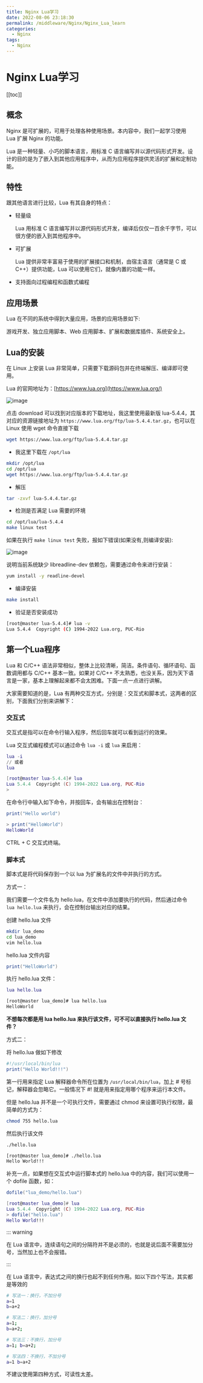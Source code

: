 ```yaml
---
title: Nginx Lua学习
date: 2022-08-06 23:18:30
permalink: /middleware/Nginx/Nginx_Lua_learn
categories:
  - Nginx
tags:
  - Nginx
---
```

# Nginx Lua学习

[[toc]]

## 概念

Nginx 是可扩展的，可用于处理各种使用场景。本内容中，我们一起学习使用 Lua 扩展 Nginx 的功能。

Lua 是一种轻量、小巧的脚本语言，用标准 C 语言编写并以源代码形式开发。设计的目的是为了嵌入到其他应用程序中，从而为应用程序提供灵活的扩展和定制功能。

## 特性

跟其他语言进行比较，Lua 有其自身的特点：

- 轻量级

  Lua 用标准 C 语言编写并以源代码形式开发，编译后仅仅一百余千字节，可以很方便的嵌入到其他程序中。

- 可扩展

  Lua 提供非常丰富易于使用的扩展接口和机制，由宿主语言（通常是 C 或 C++）提供功能，Lua 可以使用它们，就像内置的功能一样。

- 支持面向过程编程和函数式编程

## 应用场景

Lua 在不同的系统中得到大量应用，场景的应用场景如下:

游戏开发、独立应用脚本、Web 应用脚本、扩展和数据库插件、系统安全上。

## Lua的安装

在 Linux 上安装 Lua 非常简单，只需要下载源码包并在终端解压、编译即可使用。

Lua 的官网地址为：[https://www.lua.org](https://www.lua.org/)

![image](https://cdn.staticaly.com/gh/xustudyxu/image-hosting1@master/20220806/image.4tduh26e2b20.webp)

点击 download 可以找到对应版本的下载地址，我这里使用最新版 lua-5.4.4，其对应的资源链接地址为 `https://www.lua.org/ftp/lua-5.4.4.tar.gz`，也可以在 Linux 使用 wget 命令直接下载

```sh
wget https://www.lua.org/ftp/lua-5.4.4.tar.gz
```

+ 我这里下载在 `/opt/lua`

```sh
mkdir /opt/lua
cd /opt/lua
wget https://www.lua.org/ftp/lua-5.4.4.tar.gz
```

+ 解压

```sh
tar -zxvf lua-5.4.4.tar.gz
```

+ 检测是否满足 Lua 需要的环境

```sh
cd /opt/lua/lua-5.4.4
make linux test
```

如果在执行 `make linux test` 失败，报如下错误(如果没有,则编译安装):

![image](https://cdn.staticaly.com/gh/xustudyxu/image-hosting1@master/20220806/image.3h3rcto261s0.webp)

说明当前系统缺少 libreadline-dev 依赖包，需要通过命令来进行安装：

```sh
yum install -y readline-devel
```

+ 编译安装

```sh
make install
```

+ 验证是否安装成功

```sh
[root@master lua-5.4.4]# lua -v
Lua 5.4.4  Copyright (C) 1994-2022 Lua.org, PUC-Rio
```

## 第一个Lua程序

Lua 和 C/C++ 语法非常相似，整体上比较清晰，简洁。条件语句、循环语句、函数调用都与 C/C++ 基本一致。如果对 C/C++ 不太熟悉，也没关系，因为天下语言是一家，基本上理解起来都不会太困难。下面一点一点进行讲解。

大家需要知道的是，Lua 有两种交互方式，分别是：交互式和脚本式，这两者的区别，下面我们分别来讲解下：

### 交互式

交互式是指可以在命令行输入程序，然后回车就可以看到运行的效果。

Lua 交互式编程模式可以通过命令 `lua -i` 或 `lua` 来启用：

```lua
lua -i
// 或者
lua
```

```lua
[root@master lua-5.4.4]# lua
Lua 5.4.4  Copyright (C) 1994-2022 Lua.org, PUC-Rio
>
```

在命令行中输入如下命令，并按回车，会有输出在控制台：

```lua
print("Hello world")
```

```lua
> print("HelloWorld")
HelloWorld
```

CTRL + C 交互式终端。

### 脚本式

脚本式是将代码保存到一个以 lua 为扩展名的文件中并执行的方式。

方式一：

我们需要一个文件名为 hello.lua，在文件中添加要执行的代码，然后通过命令 `lua hello.lua` 来执行，会在控制台输出对应的结果。

创建 hello.lua 文件

```sh
mkdir lua_demo
cd lua_demo
vim hello.lua
```

hello.lua 文件内容

```lua
print("HelloWorld")
```

执行 hello.lua 文件：

```lua
lua hello.lua
```

```sh
[root@master lua_demo]# lua hello.lua
HelloWorld
```

**不想每次都是用 lua hello.lua 来执行该文件，可不可以直接执行 hello.lua 文件？**

方式二：

将 hello.lua 做如下修改

```lua
#!/usr/local/bin/lua
print("Hello World!!!")
```

第一行用来指定 Lua 解释器命令所在位置为 `/usr/local/bin/lua`，加上 # 号标记，解释器会忽略它。一般情况下 #! 就是用来指定用哪个程序来运行本文件。

但是 hello.lua 并不是一个可执行文件，需要通过 chmod 来设置可执行权限，最简单的方式为：

```sh
chmod 755 hello.lua
```

然后执行该文件

```sh
./hello.lua
```

```sh
[root@master lua_demo]# ./hello.lua
Hello World!!!
```

补充一点，如果想在交互式中运行脚本式的 hello.lua 中的内容，我们可以使用一个 dofile 函数，如：

```lua
dofile("lua_demo/hello.lua")
```

```lua
[root@master lua_demo]# lua
Lua 5.4.4  Copyright (C) 1994-2022 Lua.org, PUC-Rio
> dofile("hello.lua")
Hello World!!!
```

::: warning

在 Lua 语言中，连续语句之间的分隔符并不是必须的，也就是说后面不需要加分号，当然加上也不会报错。

:::

在 Lua 语言中，表达式之间的换行也起不到任何作用。如以下四个写法，其实都是等效的

```sh
# 写法一：换行，不加分号
a=1
b=a+2

# 写法二：换行，加分号
a=1;
b=a+2;

# 写法三：不换行，加分号
a=1; b=a+2;

# 写法四：不换行，不加分号
a=1 b=a+2
```

不建议使用第四种方式，可读性太差。

